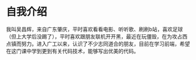 # 自我介绍
我叫吴昌辉，来自广东肇庆，平时喜欢看看电影、听听歌、刷刷b站，喜欢足球（但上大学后没踢了），平时喜欢跟朋友联机开开黑，最近在玩僵毁，在为攻占西点镇而努力。进入广工以来，认识了不少志同道合的朋友，目前在学习前端，希望在这门课中学到更到有关代码技术，能够写出优美的代码。
